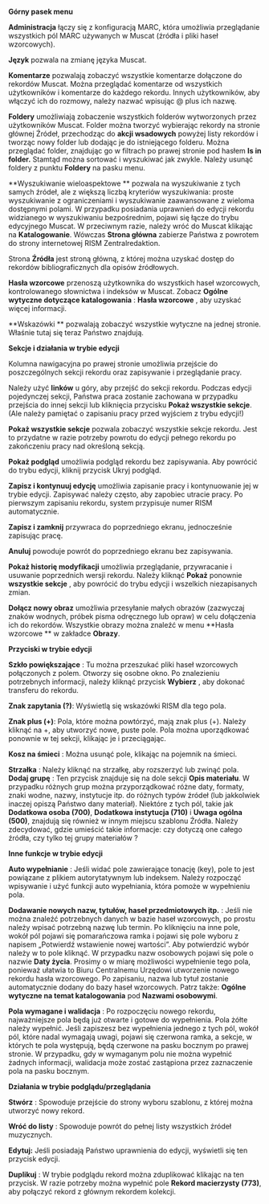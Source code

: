 **Górny pasek menu**  
  
**Administracja** łączy się z konfiguracją MARC, która umożliwia przeglądanie wszystkich pól MARC używanych w Muscat (źródła i pliki haseł wzorcowych).  
  
**Język** pozwala na zmianę języka Muscat.  
  
**Komentarze** pozwalają zobaczyć wszystkie komentarze dołączone do rekordów Muscat. Można przeglądać komentarze od wszystkich użytkowników i komentarze do każdego rekordu. Innych użytkowników, aby włączyć ich do rozmowy, należy nazwać wpisując @ plus ich nazwę.  
  
**Foldery**  umożliwiają zobaczenie wszystkich folderów wytworzonych przez użytkowników Muscat. Folder można tworzyć wybierając rekordy na stronie głównej Źródeł, przechodząc do **akcji wsadowych** powyżej listy rekordów i tworząc nowy folder lub dodając je do istniejącego folderu. Można przeglądać folder, znajdując go w filtrach po prawej stronie pod hasłem **Is in folder.** Stamtąd można sortować i wyszukiwać jak zwykle. Należy usunąć foldery z punktu **Foldery** na pasku menu.  
  
**Wyszukiwanie wieloaspektowe ** pozwala na wyszukiwanie z tych samych źródeł, ale z większą liczbą kryteriów wyszukiwania: proste wyszukiwanie z ograniczeniami i wyszukiwanie zaawansowane z wieloma dostępnymi polami. W przypadku posiadania uprawnień do edycji rekordu widzianego w wyszukiwaniu bezpośrednim, pojawi się łącze do trybu edycyjnego Muscat. W przeciwnym razie, należy wróć do Muscat klikając na **Katalogowanie**. Wówczas **Strona główna** zabierze Państwa z powrotem do strony internetowej RISM Zentralredaktion.  
  
Strona **Źródła** jest stroną główną, z której można uzyskać dostęp do rekordów bibliograficznych dla opisów źródłowych.  
  
**Hasła wzorcowe**  przenoszą użytkownika do wszystkich haseł wzorcowych, kontrolowanego słownictwa i indeksów w Muscat. Zobacz **Ogólne wytyczne dotyczące katalogowania** : **Hasła wzorcowe** , aby uzyskać więcej informacji.  
  
**Wskazówki ** pozwalają zobaczyć wszystkie wytyczne na jednej stronie. Właśnie tutaj się teraz Państwo znajdują.  
  
  
**Sekcje i działania w trybie edycji**  
  
Kolumna nawigacyjna po prawej stronie umożliwia przejście do poszczególnych sekcji rekordu oraz zapisywanie i przeglądanie pracy.  
  
Należy użyć **linków** u góry, aby przejść do sekcji rekordu. Podczas edycji pojedynczej sekcji, Państwa praca zostanie zachowana w przypadku przejścia do innej sekcji lub kliknięcia przycisku **Pokaż wszystkie sekcje**. (Ale należy pamiętać o zapisaniu pracy przed wyjściem z trybu edycji!)  
  
**Pokaż wszystkie sekcje** pozwala zobaczyć wszystkie sekcje rekordu. Jest to przydatne w razie potrzeby powrotu do edycji pełnego rekordu po zakończeniu pracy nad określoną sekcją.  
  
**Pokaż podgląd** umożliwia podgląd rekordu bez zapisywania. Aby powrócić do trybu edycji, kliknij przycisk Ukryj podgląd.  
  
**Zapisz i kontynuuj edycję** umożliwia zapisanie pracy i kontynuowanie jej w trybie edycji. Zapisywać należy często, aby zapobiec utracie pracy. Po pierwszym zapisaniu rekordu, system przypisuje numer RISM automatycznie.  
  
**Zapisz i zamknij** przywraca do poprzedniego ekranu, jednocześnie zapisując pracę.  
  

**Anuluj** powoduje powrót do poprzedniego ekranu bez zapisywania.

  

**Pokaż historię modyfikacji** umożliwia przeglądanie, przywracanie i usuwanie poprzednich wersji rekordu. Należy kliknąć **Pokaż** ponownie **wszystkie sekcje** , aby powrócić do trybu edycji i wszelkich niezapisanych zmian.  
  
**Dołącz nowy obraz** umożliwia przesyłanie małych obrazów (zazwyczaj znaków wodnych, próbek pisma odręcznego lub opraw) w celu dołączenia ich do rekordów. Wszystkie obrazy można znaleźć w menu **Hasła wzorcowe ** w zakładce **Obrazy**.  
   
  
**Przyciski w trybie edycji**  
  
**Szkło powiększające** : Tu można przeszukać pliki haseł wzorcowych połączonych z polem. Otworzy się osobne okno. Po znalezieniu potrzebnych informacji, należy kliknąć przycisk **Wybierz** , aby dokonać transferu do rekordu.  
  
**Znak zapytania (?)**: Wyświetlą się wskazówki RISM dla tego pola.  
  
**Znak plus (+)**: Pola, które można powtórzyć, mają znak plus (+). Należy kliknąć na +, aby utworzyć nowe, puste pole. Pola można uporządkować ponownie w tej sekcji, klikając je i przeciągając.   
  
**Kosz na śmieci** : Można usunąć pole, klikając na pojemnik na śmieci.  
  
**Strzałka** : Należy kliknąć na strzałkę, aby rozszerzyć lub zwinąć pola.  
**Dodaj grupę** : Ten przycisk znajduje się na dole sekcji **Opis materiału**. W przypadku różnych grup można przyporządkować różne daty, formaty, znaki wodne, nazwy, instytucje itp. do różnych typów źródeł (lub jakkolwiek inaczej opiszą Państwo dany materiał).  Niektóre z tych pól, takie jak **Dodatkowa osoba (700)**, **Dodatkowa instytucja (710)** i **Uwaga ogólna (500)**, znajdują się również w innym miejscu szablonu Źródła. Należy zdecydować, gdzie umieścić takie informacje: czy dotyczą one całego źródła, czy tylko tej grupy materiałów ?  
  
  
**Inne funkcje w trybie edycji**  
  
**Auto wypełnianie** : Jeśli widać pole zawierające tonację (key), pole to jest powiązane z plikiem autorytatywnym lub indeksem. Należy rozpocząć wpisywanie i użyć funkcji auto wypełniania, która pomoże w wypełnieniu pola.  
  
**Dodawanie nowych nazw, tytułów, haseł przedmiotowych itp.** : Jeśli nie można znaleźć potrzebnych danych w bazie haseł wzorcowych, po prostu należy wpisać potrzebną nazwę lub termin. Po kliknięciu na inne pole, wokół pól pojawi się pomarańczowa ramka i pojawi się pole wyboru z napisem „Potwierdź wstawienie nowej wartości”. Aby potwierdzić wybór należy w to pole kliknąć. W przypadku nazw osobowych pojawi się pole o nazwie **Daty życia**. Prosimy o w miarę możliwości wypełnienie tego pola, ponieważ ułatwia to Biuru Centralnemu Urzędowi utworzenie nowego rekordu hasła wzorcowego. Po zapisaniu, nazwa lub tytuł zostanie automatycznie dodany do bazy haseł wzorcowych. Patrz także: **Ogólne wytyczne na temat katalogowania** pod **Nazwami osobowymi**.  
  

  

**Pola wymagane i walidacja** : Po rozpoczęciu nowego rekordu, najważniejsze pola będą już otwarte i gotowe do wypełnienia. Pola żółte należy wypełnić. Jeśli zapiszesz bez wypełnienia jednego z tych pól, wokół pól, które nadal wymagają uwagi, pojawi się czerwona ramka, a sekcje, w których te pola występują, będą czerwone na pasku bocznym po prawej stronie. W przypadku, gdy w wymaganym polu nie można wypełnić żadnych informacji, walidacja może zostać zastąpiona przez zaznaczenie pola na pasku bocznym.  
  
   
**Działania w trybie podglądu/przeglądania**  
  
**Stwórz** : Spowoduje przejście do strony wyboru szablonu, z której można utworzyć nowy rekord.  
  
**Wróć do listy** : Spowoduje powrót do pełnej listy wszystkich źródeł muzycznych.  
  
**Edytuj:** Jeśli posiadają Państwo uprawnienia do edycji, wyświetli się ten przycisk edycji.  
  
**Duplikuj** : W trybie podglądu rekord można zduplikować klikając na ten przycisk. W razie potrzeby można wypełnić pole **Rekord macierzysty (773)**, aby połączyć rekord z głównym rekordem kolekcji.